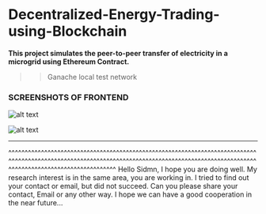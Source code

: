 # Decentralized-Energy-Trading-using-Blockchain

**This project simulates the peer-to-peer transfer of electricity in a microgrid using Ethereum Contract.**

>>Ganache local test network

### SCREENSHOTS OF FRONTEND

![alt text](https://github.com/pranshugarg/Decentralized-Energy-Trading-using-Blockchain/blob/master/Screenshot%20(247).png)

![alt text](https://github.com/pranshugarg/Decentralized-Energy-Trading-using-Blockchain/blob/master/Screenshot%20(246).png)
_________________________________________________________________________________________________________________________________________________________________________________________
^^^^^^^^^^^^^^^^^^^^^^^^^^^^^^^^^^^^^^^^^^^^^^^^^^^^^^^^^^^^^^^^^^^^^^^^^^^^^^^^^^^^^^^^^^^^^^^^^^^^^^^^^^^^^^^^^^^^^^^^^^^^^^^^^^^^^^^^^^^^^^^^^^^^^^^^^^^^^^^^^^^^^^^^^^^^^^^^^^^^^^^^^
Hello Sidmn, I hope you are doing well. My research interest is in the same area, you are working in. I tried to find out your contact or email, but did not succeed. Can you please share your contact, Email or any other way. I hope we can have a good cooperation in the near future...
